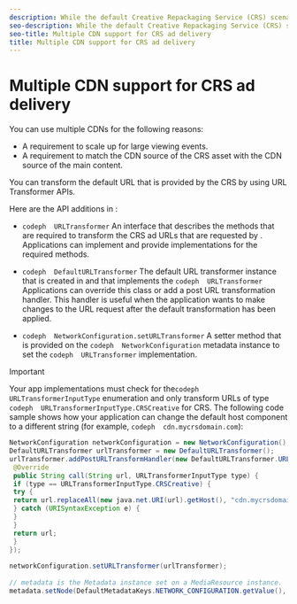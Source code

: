 ```yaml
---
description: While the default Creative Repackaging Service (CRS) scenario is to use one Content Data Network (CDN), you can deploy CRS assets on more than one CDN.
seo-description: While the default Creative Repackaging Service (CRS) scenario is to use one Content Data Network (CDN), you can deploy CRS assets on more than one CDN.
seo-title: Multiple CDN support for CRS ad delivery
title: Multiple CDN support for CRS ad delivery
---
```


# Multiple CDN support for CRS ad delivery

You can use multiple CDNs for the following reasons:
* A requirement to scale up for large viewing events.
* A requirement to match the CDN source of the CRS asset with the CDN source of the main content.

You can transform the default URL that is provided by the CRS by using  URL Transformer APIs.

Here are the API additions in :
* `codeph  URLTransformer`
  An interface that describes the methods that are required to transform the CRS ad URLs that are requested by . Applications can implement  and provide implementations for the required methods.
  
  
* `codeph  DefaultURLTransformer`
  The default URL transformer instance that is created in  and that implements the `codeph  URLTransformer`  Applications can override this class or add a post URL transformation handler. This handler is useful when the application wants to make changes to the URL request after the default transformation has been applied.
  
  
* `codeph  NetworkConfiguration.setURLTransformer`
  A setter method that is provided on the `codeph  NetworkConfiguration` metadata instance to set the `codeph  URLTransformer` implementation.
  
  

>[!IMPORTANT]
>
>Your app implementations must check for the`codeph  URLTransformerInputType` enumeration and only transform URLs of type `codeph  URLTransformerInputType.CRSCreative` for CRS.
The following code sample shows how your application can change the default host component to a different string (for example, `codeph  cdn.mycrsdomain.com`):
```java
NetworkConfiguration networkConfiguration = new NetworkConfiguration(); 
DefaultURLTransformer urlTransformer = new DefaultURLTransformer(); 
urlTransformer.addPostURLTransformHandler(new DefaultURLTransformer.URLTransformHandler() { 
 @Override 
 public String call(String url, URLTransformerInputType type) { 
 if (type == URLTransformerInputType.CRSCreative) { 
 try { 
 return url.replaceAll(new java.net.URI(url).getHost(), "cdn.mycrsdomain.com"); 
 } catch (URISyntaxException e) { 
 } 
 } 
 return url; 
 } 
}); 
 
networkConfiguration.setURLTransformer(urlTransformer); 
 
// metadata is the Metadata instance set on a MediaResource instance. 
metadata.setNode(DefaultMetadataKeys.NETWORK_CONFIGURATION.getValue(), networkConfiguration);
```

